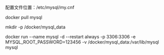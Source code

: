 配置文件位置：/etc/mysql/my.cnf

docker pull mysql

mkdir -p /docker/mysql_data

docker run --name mysql -d --restart always -p 3306:3306 -e MYSQL_ROOT_PASSWORD=123456 -v /docker/mysql_data:/var/lib/mysql mysql

